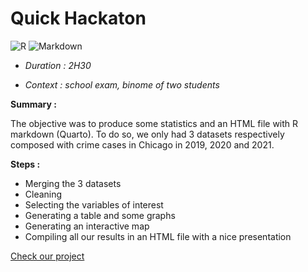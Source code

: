 # Quick Hackaton
![R](https://img.shields.io/badge/r-%23276DC3.svg?style=for-the-badge&logo=r&logoColor=white)
![Markdown](https://img.shields.io/badge/markdown-%23000000.svg?style=for-the-badge&logo=markdown&logoColor=white)

- *Duration : 2H30*

- *Context : school exam, binome of two students*

**Summary :**

The objective was to produce some statistics and an HTML file with R markdown (Quarto).
To do so, we only had 3 datasets respectively composed with crime cases in Chicago in 2019, 2020 and 2021.

**Steps :**

- Merging the 3 datasets
- Cleaning
- Selecting the variables of interest
- Generating a table and some graphs
- Generating an interactive map
- Compiling all our results in an HTML file with a nice presentation

[Check our project](https://n-pizzetta.github.io/r-project/chicago-crimes-weber-pizzetta.html)
